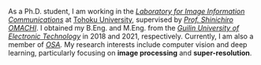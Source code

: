 As a Ph.D. student, I am working in the [*Laboratory for Image Information Communications*](http://www.iic.ecei.tohoku.ac.jp/index.html) at [Tohoku University](https://www.tohoku.ac.jp/en/), supervised by [*Prof. Shinichiro OMACHI*](https://scholar.google.com/citations?user=_tM6ZlwAAAAJ&hl=en&oi=ao). I obtained my B.Eng. and M.Eng. from the *[Guilin University of Electronic Technology](https://www.guet.edu.cn/)* in 2018 and 2021, respectively. Currently, I am also a member of *[OSA](https://www.optica.org/en-us/home/).* My research interests include computer vision and deep learning, particularly focusing on **image processing** and **super-resolution**.

